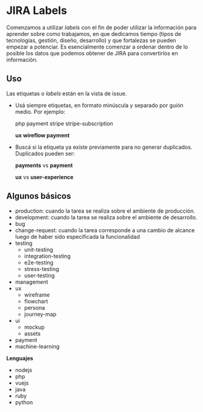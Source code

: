 <!-- TITLE: JIRA Labels -->
<!-- SUBTITLE: Una vista rápida sobre como JIRA labels -->

# JIRA Labels
Comenzamos a utilizar *labels* con el fin de poder utilizar la información para aprender sobre como trabajamos, en que dedicamos tiempo (tipos de tecnologías, gestión, diseño, desarrollo) y que fortalezas se pueden empezar a potenciar. Es esencialmente comenzar a ordenar dentro de lo posible los datos que podemos obtener de JIRA para convertirlos en información. 
## Uso
Las etiquetas o *labels* están en la vista de issue.
* Usá siempre etiquetas, en formato minúscula y separado por guión medio. Por ejemplo:

	php payment stripe stripe-subscription

	**ux wireflow payment**

* Buscá si la etiqueta ya existe previamente para no generar duplicados. Duplicados pueden ser:
		
  **payments** vs **payment**
		
  **ux** vs **user-experience**
		
		
## Algunos básicos
* production: cuando la tarea se realiza sobre el ambiente de producción.
* development: cuando la tarea se realiza sobre el ambiente de desarrollo.
* bug
* change-request: cuando la tarea corresponde a una cambio de alcance luego de haber sido especificada la funcionalidad
* testing
	* unit-testing
	* integration-testing
	* e2e-testing
	* stress-testing
	* user-testing
* management
* ux
	* wireframe
	* flowchart
	* persona
	* journey-map
* ui
	* mockup
	* assets
* payment
* machine-learning

**Lenguajes**
* nodejs
* php
* vuejs
* java
* ruby
* python